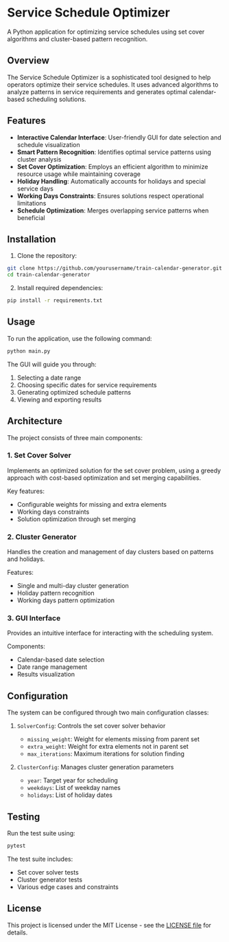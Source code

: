 # Service Schedule Optimizer

A Python application for optimizing service schedules using set cover algorithms and cluster-based pattern recognition.

## Overview

The Service Schedule Optimizer is a sophisticated tool designed to help operators optimize their service schedules. It uses advanced algorithms to analyze patterns in service requirements and generates optimal calendar-based scheduling solutions.

## Features

- **Interactive Calendar Interface**: User-friendly GUI for date selection and schedule visualization
- **Smart Pattern Recognition**: Identifies optimal service patterns using cluster analysis
- **Set Cover Optimization**: Employs an efficient algorithm to minimize resource usage while maintaining coverage
- **Holiday Handling**: Automatically accounts for holidays and special service days
- **Working Days Constraints**: Ensures solutions respect operational limitations
- **Schedule Optimization**: Merges overlapping service patterns when beneficial

## Installation

1. Clone the repository:
```bash
git clone https://github.com/yourusername/train-calendar-generator.git
cd train-calendar-generator
```
2. Install required dependencies:
```bash
pip install -r requirements.txt
```

## Usage

To run the application, use the following command:
```bash
python main.py
```
The GUI will guide you through:
1. Selecting a date range
2. Choosing specific dates for service requirements
3. Generating optimized schedule patterns
4. Viewing and exporting results

## Architecture

The project consists of three main components:

### 1. Set Cover Solver
Implements an optimized solution for the set cover problem, using a greedy approach with cost-based optimization and set merging capabilities.

Key features:
- Configurable weights for missing and extra elements
- Working days constraints
- Solution optimization through set merging

### 2. Cluster Generator
Handles the creation and management of day clusters based on patterns and holidays.

Features:
- Single and multi-day cluster generation
- Holiday pattern recognition
- Working days pattern optimization

### 3. GUI Interface
Provides an intuitive interface for interacting with the scheduling system.

Components:
- Calendar-based date selection
- Date range management
- Results visualization

## Configuration

The system can be configured through two main configuration classes:

1. `SolverConfig`: Controls the set cover solver behavior
   - `missing_weight`: Weight for elements missing from parent set
   - `extra_weight`: Weight for extra elements not in parent set
   - `max_iterations`: Maximum iterations for solution finding

2. `ClusterConfig`: Manages cluster generation parameters
   - `year`: Target year for scheduling
   - `weekdays`: List of weekday names
   - `holidays`: List of holiday dates

## Testing

Run the test suite using:
```bash
pytest
```
The test suite includes:
- Set cover solver tests
- Cluster generator tests
- Various edge cases and constraints


## License

This project is licensed under the MIT License - see the [LICENSE file](LICENSE) for details.